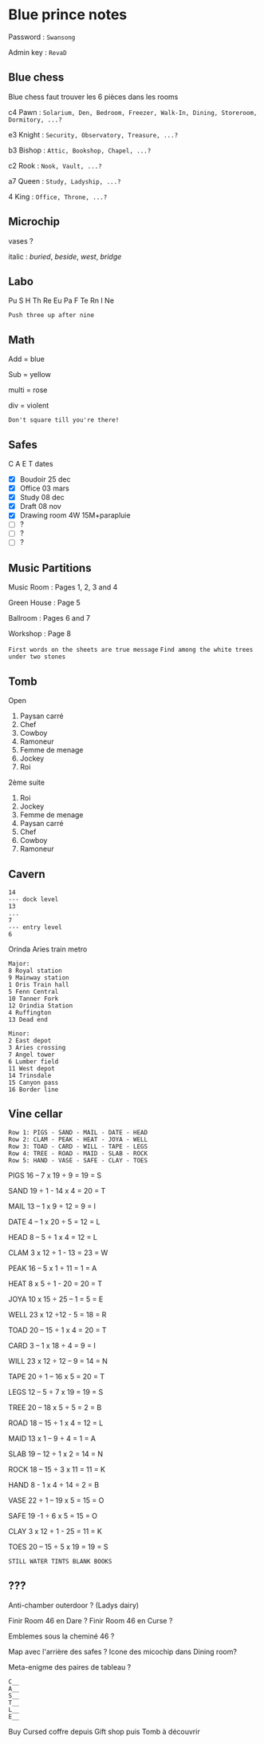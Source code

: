 # Blue prince notes

Password : `Swansong`

Admin key : `RevaD`

## Blue chess
Blue chess faut trouver les 6 pièces dans les rooms

c4 Pawn : `Solarium, Den, Bedroom, Freezer, Walk-In, Dining, Storeroom, Dormitory, ...?`

e3 Knight : `Security, Observatory, Treasure, ...?`

b3 Bishop : `Attic, Bookshop, Chapel, ...?`

c2 Rook : `Nook, Vault, ...?`

a7 Queen : `Study, Ladyship, ...?`

4 King : `Office, Throne, ...?`


## Microchip
vases ?

italic : _buried_, _beside_, _west_, _bridge_

## Labo

Pu S H Th Re Eu Pa F Te Rn I Ne

`Push three up after nine `

## Math

Add = blue

Sub = yellow

multi = rose

div = violent

`Don't square till you're there!`

## Safes
C
A
E
T
dates

- [x] Boudoir 25 dec
- [x] Office 03 mars
- [x] Study 08 dec
- [x] Draft 08 nov
- [x] Drawing room 4W 15M+parapluie
- [ ] ?
- [ ] ?
- [ ] ?

## Music Partitions 
Music Room : Pages 1, 2, 3 and 4

Green House : Page 5

Ballroom : Pages 6 and 7

Workshop : Page 8

`First words on the sheets are true message`
`Find among the white trees under two stones`

## Tomb

Open
1. Paysan carré
2. Chef
3. Cowboy
4. Ramoneur
5. Femme de menage
6. Jockey
7. Roi

2ème suite
1. Roi
2. Jockey
3. Femme de menage
4. Paysan carré
5. Chef
6. Cowboy 
7. Ramoneur

## Cavern
```
14
--- dock level
13
...
7
--- entry level
6
```


Orinda Aries train metro
```
Major:
8 Royal station
9 Mainway station
1 Oris Train hall
5 Fenn Central
10 Tanner Fork
12 Orindia Station
4 Ruffington
13 Dead end
```
```
Minor:
2 East depot
3 Aries crossing
7 Angel tower
6 Lumber field
11 West depot
14 Trinsdale
15 Canyon pass
16 Border line
```
## Vine cellar
```
Row 1: PIGS - SAND - MAIL - DATE - HEAD
Row 2: CLAM - PEAK - HEAT - JOYA - WELL
Row 3: TOAD - CARD - WILL - TAPE - LEGS
Row 4: TREE - ROAD - MAID - SLAB - ROCK
Row 5: HAND - VASE - SAFE - CLAY - TOES
```
PIGS 16 – 7 x 19 ÷ 9 = 19 = S

SAND 19 ÷ 1 - 14 x 4 = 20 = T

MAIL 13 – 1 x 9 ÷ 12 = 9 = I

DATE 4 – 1 x 20 ÷ 5 = 12 = L

HEAD 8 – 5 ÷ 1 x 4 = 12 = L

CLAM 3 x 12 ÷ 1 - 13 = 23 = W

PEAK 16 – 5 x 1 ÷ 11 = 1 = A

HEAT 8 x 5 ÷ 1 - 20 = 20 = T

JOYA 10 x 15 ÷ 25 – 1 = 5 = E

WELL 23 x 12 ÷12 - 5 = 18 = R

TOAD 20 – 15 ÷ 1 x 4 = 20 = T

CARD 3 – 1 x 18 ÷ 4 = 9 = I

WILL 23 x 12 ÷ 12 – 9 = 14 = N

TAPE 20 ÷ 1 – 16 x 5 = 20 = T

LEGS 12 – 5 ÷ 7 x 19 = 19 = S

TREE 20 – 18 x 5 ÷ 5 = 2 = B

ROAD 18 – 15 ÷ 1 x 4 = 12 = L

MAID 13 x 1 – 9 ÷ 4 = 1 = A

SLAB 19 – 12 ÷ 1 x 2 = 14 = N

ROCK 18 – 15 ÷ 3 x 11 = 11 = K

HAND 8 - 1 x 4 ÷ 14 = 2 = B

VASE 22 ÷ 1 – 19 x 5 = 15 = O

SAFE 19 -1 ÷ 6 x 5 = 15 = O

CLAY 3 x 12 ÷ 1 - 25 = 11 = K

TOES 20 – 15 ÷ 5 x 19 = 19 = S

`STILL WATER TINTS BLANK BOOKS`

## ???

Anti-chamber outerdoor ? (Ladys dairy)

Finir Room 46 en Dare ?
Finir Room 46 en Curse ?

Emblemes sous la cheminé 46 ?

Map avec l'arrière des safes ?
Icone des micochip dans Dining room?

Meta-enigme des paires de tableau ?

```
C__
A__
S__
T__
L__
E__
```

Buy Cursed coffre depuis Gift shop puis Tomb à découvrir

